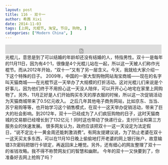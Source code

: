 ```yaml
---
layout: post
title: 116 - 双十一
author: 希茜 Xixi
date: 2014-11-03
tags: [上网, 光棍节, 淘宝, 节日, 购物, ]
categories: ["Modern China", ]
---
```


<iframe src="https://archive.org/embed/slowchinese_201909/Slow_Chinese_116.mp3" width="500" height="30" frameborder="0" webkitallowfullscreen="true" mozallowfullscreen="true" allowfullscreen></iframe>
光棍儿，意思是到了可以结婚的年龄却还没有结婚的人，特指男性。双十一是每年的11月11日，因为有4个1，很像是4个光棍儿站在一起，所以这一天被人们称作光棍节。而从2012年开始，“双十一”又有了另一层含义。今天，我就给大家介绍一下这个特殊的日子。
2009年，中国的一家大型购物网站淘宝商城——现在的名字叫天猫商城——在光棍节这一天举办了大规模的打折活动。这对光棍儿们来说是个好事儿，因为他们终于不用担心这一天没人陪伴，可以开开心心地宅在家里上网购物了。另外，11月正好是人们开始购买冬天的厚衣服的时候，所以这一次促销活动为天猫商城带来了0.5亿元收入。
之后几年其他电子商务网站，比如京东、当当、苏宁易购等等，也开始学习这个销售模式，在双十一这天举办促销活动，带来了巨大的社会影响。到2012年，双十一已经成为了人们疯狂购物的日子，这时天猫商城的交易额已经增长到了132亿元！同时这也带动了快递行业，支付行业和第三方服务业的快速发展。
很多网友认为，政府应该把双十一这一天设定为法定假日，“说不定比十一黄金周还能刺激消费”。有网友提建议说，为了防止老婆在双十一这天买太多东西，可以在11月10日晚上偷偷地打开老婆的网上银行账户，故意输错3次密码把银行卡锁定，再返回床上睡觉。另外，还有细心的网友整理了双十一的省钱攻略。我不得不称赞网友们的智慧和幽默。
今年的双十一又快要到了，你准备好去网上抢购了吗？

